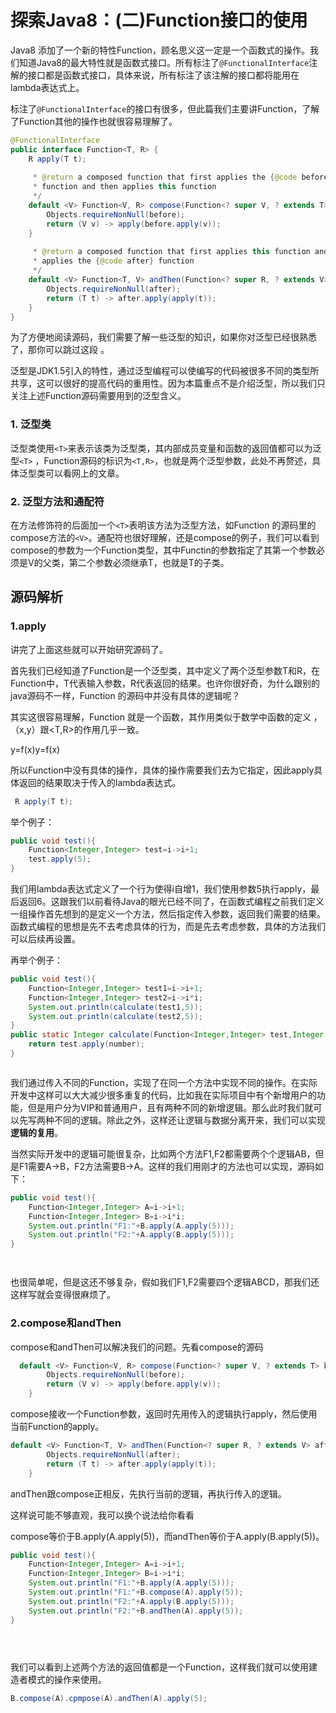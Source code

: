# 探索Java8：(二)Function接口的使用
Java8 添加了一个新的特性Function，顾名思义这一定是一个函数式的操作。我们知道Java8的最大特性就是函数式接口。所有标注了`@FunctionalInterface`注解的接口都是函数式接口，具体来说，所有标注了该注解的接口都将能用在lambda表达式上。

标注了`@FunctionalInterface`的接口有很多，但此篇我们主要讲Function，了解了Function其他的操作也就很容易理解了。

```java
@FunctionalInterface
public interface Function<T, R> {
    R apply(T t);
    
     * @return a composed function that first applies the {@code before}
     * function and then applies this function
     */
    default <V> Function<V, R> compose(Function<? super V, ? extends T> before) {
        Objects.requireNonNull(before);
        return (V v) -> apply(before.apply(v));
    }
    
     * @return a composed function that first applies this function and then
     * applies the {@code after} function
     */
    default <V> Function<T, V> andThen(Function<? super R, ? extends V> after) {
        Objects.requireNonNull(after);
        return (T t) -> after.apply(apply(t));
    }
}

```

为了方便地阅读源码，我们需要了解一些泛型的知识，如果你对泛型已经很熟悉了，那你可以跳过这段 。

泛型是JDK1.5引入的特性，通过泛型编程可以使编写的代码被很多不同的类型所共享，这可以很好的提高代码的重用性。因为本篇重点不是介绍泛型，所以我们只关注上述Function源码需要用到的泛型含义。

### 1\. 泛型类

泛型类使用`<T>`来表示该类为泛型类，其内部成员变量和函数的返回值都可以为泛型`<T>` ，Function源码的标识为`<T,R>`，也就是两个泛型参数，此处不再赘述，具体泛型类可以看网上的文章。

### 2\. 泛型方法和通配符

在方法修饰符的后面加一个`<T>`表明该方法为泛型方法，如Function 的源码里的compose方法的`<V>`。通配符也很好理解，还是compose的例子，我们可以看到compose的参数为一个Function类型，其中Functin的参数指定了其第一个参数必须是V的父类，第二个参数必须继承T，也就是T的子类。

源码解析
----

### 1.apply

讲完了上面这些就可以开始研究源码了。

首先我们已经知道了Function是一个泛型类，其中定义了两个泛型参数T和R，在Function中，T代表输入参数，R代表返回的结果。也许你很好奇，为什么跟别的java源码不一样，Function 的源码中并没有具体的逻辑呢？

其实这很容易理解，Function 就是一个函数，其作用类似于数学中函数的定义 ，（x,y）跟<T,R>的作用几乎一致。

y=f(x)y=f(x)

所以Function中没有具体的操作，具体的操作需要我们去为它指定，因此apply具体返回的结果取决于传入的lambda表达式。

```java
 R apply(T t);

```

举个例子：

```java
public void test(){
    Function<Integer,Integer> test=i->i+1;
    test.apply(5);
}


```

我们用lambda表达式定义了一个行为使得i自增1，我们使用参数5执行apply，最后返回6。这跟我们以前看待Java的眼光已经不同了，在函数式编程之前我们定义一组操作首先想到的是定义一个方法，然后指定传入参数，返回我们需要的结果。函数式编程的思想是先不去考虑具体的行为，而是先去考虑参数，具体的方法我们可以后续再设置。

再举个例子：

```java
public void test(){
    Function<Integer,Integer> test1=i->i+1;
    Function<Integer,Integer> test2=i->i*i;
    System.out.println(calculate(test1,5));
    System.out.println(calculate(test2,5));
}
public static Integer calculate(Function<Integer,Integer> test,Integer number){
    return test.apply(number);
}



```

我们通过传入不同的Function，实现了在同一个方法中实现不同的操作。在实际开发中这样可以大大减少很多重复的代码，比如我在实际项目中有个新增用户的功能，但是用户分为VIP和普通用户，且有两种不同的新增逻辑。那么此时我们就可以先写两种不同的逻辑。除此之外，这样还让逻辑与数据分离开来，我们可以实现**逻辑的复用**。

当然实际开发中的逻辑可能很复杂，比如两个方法F1,F2都需要两个个逻辑AB，但是F1需要A->B，F2方法需要B->A。这样的我们用刚才的方法也可以实现，源码如下：

```java
public void test(){
    Function<Integer,Integer> A=i->i+1;
    Function<Integer,Integer> B=i->i*i;
    System.out.println("F1:"+B.apply(A.apply(5)));
    System.out.println("F2:"+A.apply(B.apply(5)));
}




```

也很简单呢，但是这还不够复杂，假如我们F1,F2需要四个逻辑ABCD，那我们还这样写就会变得很麻烦了。

### 2.compose和andThen

compose和andThen可以解决我们的问题。先看compose的源码

```java
  default <V> Function<V, R> compose(Function<? super V, ? extends T> before) {
        Objects.requireNonNull(before);
        return (V v) -> apply(before.apply(v));
    }

```

compose接收一个Function参数，返回时先用传入的逻辑执行apply，然后使用当前Function的apply。

```java
default <V> Function<T, V> andThen(Function<? super R, ? extends V> after) {
        Objects.requireNonNull(after);
        return (T t) -> after.apply(apply(t));
    }

```

andThen跟compose正相反，先执行当前的逻辑，再执行传入的逻辑。

这样说可能不够直观，我可以换个说法给你看看

compose等价于B.apply(A.apply(5))，而andThen等价于A.apply(B.apply(5))。

```java
public void test(){
    Function<Integer,Integer> A=i->i+1;
    Function<Integer,Integer> B=i->i*i;
    System.out.println("F1:"+B.apply(A.apply(5)));
    System.out.println("F1:"+B.compose(A).apply(5));
    System.out.println("F2:"+A.apply(B.apply(5)));
    System.out.println("F2:"+B.andThen(A).apply(5));
}





```

我们可以看到上述两个方法的返回值都是一个Function，这样我们就可以使用建造者模式的操作来使用。

```java
B.compose(A).cpmpose(A).andThen(A).apply(5);

```

